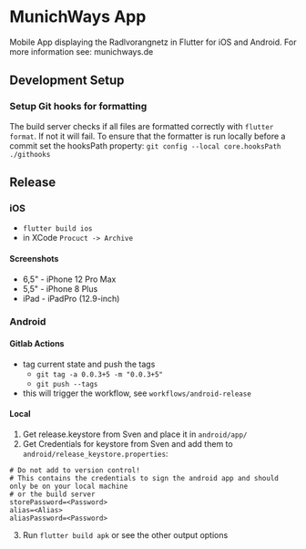 # MunichWays App

Mobile App displaying the Radlvorangnetz in Flutter for iOS and Android. For more information see: munichways.de

## Development Setup

### Setup Git hooks for formatting

The build server checks if all files are formatted correctly with `flutter format`. If not it will fail.
To ensure that the formatter is run locally before a commit set the hooksPath property: `git config --local core.hooksPath ./githooks`

## Release

### iOS

* `flutter build ios`
* in XCode `Procuct -> Archive`

#### Screenshots

* 6,5" - iPhone 12 Pro Max
* 5,5" - iPhone 8 Plus
* iPad - iPadPro (12.9-inch)

### Android

#### Gitlab Actions

* tag current state and push the tags
    * `git tag -a 0.0.3+5 -m "0.0.3+5"`
    * `git push --tags`
* this will trigger the workflow, see `workflows/android-release`

#### Local

1. Get release.keystore from Sven and place it in `android/app/`
2. Get Credentials for keystore from Sven and add them to `android/release_keystore.properties`:
```
# Do not add to version control!
# This contains the credentials to sign the android app and should only be on your local machine
# or the build server
storePassword=<Password>
alias=<Alias>
aliasPassword=<Password>
```
3. Run `flutter build apk` or see the other output options
